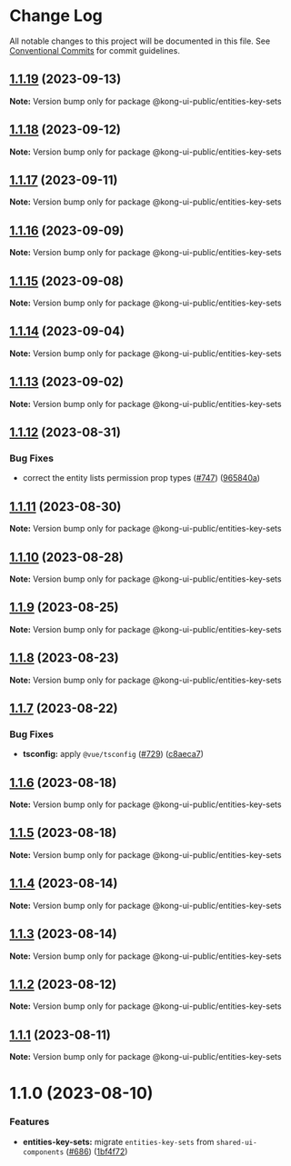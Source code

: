 # Change Log

All notable changes to this project will be documented in this file.
See [Conventional Commits](https://conventionalcommits.org) for commit guidelines.

## [1.1.19](https://github.com/Kong/public-ui-components/compare/@kong-ui-public/entities-key-sets@1.1.18...@kong-ui-public/entities-key-sets@1.1.19) (2023-09-13)

**Note:** Version bump only for package @kong-ui-public/entities-key-sets





## [1.1.18](https://github.com/Kong/public-ui-components/compare/@kong-ui-public/entities-key-sets@1.1.17...@kong-ui-public/entities-key-sets@1.1.18) (2023-09-12)

**Note:** Version bump only for package @kong-ui-public/entities-key-sets





## [1.1.17](https://github.com/Kong/public-ui-components/compare/@kong-ui-public/entities-key-sets@1.1.16...@kong-ui-public/entities-key-sets@1.1.17) (2023-09-11)

**Note:** Version bump only for package @kong-ui-public/entities-key-sets





## [1.1.16](https://github.com/Kong/public-ui-components/compare/@kong-ui-public/entities-key-sets@1.1.15...@kong-ui-public/entities-key-sets@1.1.16) (2023-09-09)

**Note:** Version bump only for package @kong-ui-public/entities-key-sets





## [1.1.15](https://github.com/Kong/public-ui-components/compare/@kong-ui-public/entities-key-sets@1.1.14...@kong-ui-public/entities-key-sets@1.1.15) (2023-09-08)

**Note:** Version bump only for package @kong-ui-public/entities-key-sets





## [1.1.14](https://github.com/Kong/public-ui-components/compare/@kong-ui-public/entities-key-sets@1.1.13...@kong-ui-public/entities-key-sets@1.1.14) (2023-09-04)

**Note:** Version bump only for package @kong-ui-public/entities-key-sets





## [1.1.13](https://github.com/Kong/public-ui-components/compare/@kong-ui-public/entities-key-sets@1.1.12...@kong-ui-public/entities-key-sets@1.1.13) (2023-09-02)

**Note:** Version bump only for package @kong-ui-public/entities-key-sets





## [1.1.12](https://github.com/Kong/public-ui-components/compare/@kong-ui-public/entities-key-sets@1.1.11...@kong-ui-public/entities-key-sets@1.1.12) (2023-08-31)


### Bug Fixes

* correct the entity lists permission prop types ([#747](https://github.com/Kong/public-ui-components/issues/747)) ([965840a](https://github.com/Kong/public-ui-components/commit/965840aa39dee07568a4ed9e7f4d92a2d64d851e))





## [1.1.11](https://github.com/Kong/public-ui-components/compare/@kong-ui-public/entities-key-sets@1.1.10...@kong-ui-public/entities-key-sets@1.1.11) (2023-08-30)

**Note:** Version bump only for package @kong-ui-public/entities-key-sets





## [1.1.10](https://github.com/Kong/public-ui-components/compare/@kong-ui-public/entities-key-sets@1.1.9...@kong-ui-public/entities-key-sets@1.1.10) (2023-08-28)

**Note:** Version bump only for package @kong-ui-public/entities-key-sets





## [1.1.9](https://github.com/Kong/public-ui-components/compare/@kong-ui-public/entities-key-sets@1.1.8...@kong-ui-public/entities-key-sets@1.1.9) (2023-08-25)

**Note:** Version bump only for package @kong-ui-public/entities-key-sets





## [1.1.8](https://github.com/Kong/public-ui-components/compare/@kong-ui-public/entities-key-sets@1.1.7...@kong-ui-public/entities-key-sets@1.1.8) (2023-08-23)

**Note:** Version bump only for package @kong-ui-public/entities-key-sets





## [1.1.7](https://github.com/Kong/public-ui-components/compare/@kong-ui-public/entities-key-sets@1.1.6...@kong-ui-public/entities-key-sets@1.1.7) (2023-08-22)


### Bug Fixes

* **tsconfig:** apply `@vue/tsconfig` ([#729](https://github.com/Kong/public-ui-components/issues/729)) ([c8aeca7](https://github.com/Kong/public-ui-components/commit/c8aeca7bed27ad0347183744096a5524d1852568))





## [1.1.6](https://github.com/Kong/public-ui-components/compare/@kong-ui-public/entities-key-sets@1.1.5...@kong-ui-public/entities-key-sets@1.1.6) (2023-08-18)

**Note:** Version bump only for package @kong-ui-public/entities-key-sets





## [1.1.5](https://github.com/Kong/public-ui-components/compare/@kong-ui-public/entities-key-sets@1.1.4...@kong-ui-public/entities-key-sets@1.1.5) (2023-08-18)

**Note:** Version bump only for package @kong-ui-public/entities-key-sets





## [1.1.4](https://github.com/Kong/public-ui-components/compare/@kong-ui-public/entities-key-sets@1.1.3...@kong-ui-public/entities-key-sets@1.1.4) (2023-08-14)

**Note:** Version bump only for package @kong-ui-public/entities-key-sets





## [1.1.3](https://github.com/Kong/public-ui-components/compare/@kong-ui-public/entities-key-sets@1.1.2...@kong-ui-public/entities-key-sets@1.1.3) (2023-08-14)

**Note:** Version bump only for package @kong-ui-public/entities-key-sets





## [1.1.2](https://github.com/Kong/public-ui-components/compare/@kong-ui-public/entities-key-sets@1.1.1...@kong-ui-public/entities-key-sets@1.1.2) (2023-08-12)

**Note:** Version bump only for package @kong-ui-public/entities-key-sets





## [1.1.1](https://github.com/Kong/public-ui-components/compare/@kong-ui-public/entities-key-sets@1.1.0...@kong-ui-public/entities-key-sets@1.1.1) (2023-08-11)

**Note:** Version bump only for package @kong-ui-public/entities-key-sets





# 1.1.0 (2023-08-10)


### Features

* **entities-key-sets:** migrate `entities-key-sets` from `shared-ui-components` ([#686](https://github.com/Kong/public-ui-components/issues/686)) ([1bf4f72](https://github.com/Kong/public-ui-components/commit/1bf4f729dea8f5880e1fe265003495ca08bf530f))
